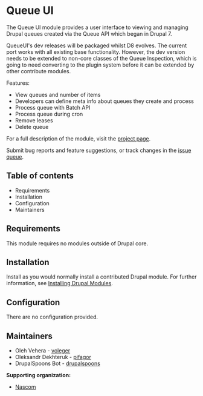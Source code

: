 # Queue UI

The Queue UI module provides a user interface to viewing and managing Drupal
queues created via the Queue API which began in Drupal 7.

QueueUI's dev releases will be packaged whilst D8 evolves. The current port
works with all existing base functionality. However, the dev version needs to be
extended to non-core classes of the Queue Inspection, which is going to need
converting to the plugin system before it can be extended by other contribute
modules.

Features:

- View queues and number of items
- Developers can define meta info about queues they create and process
- Process queue with Batch API
- Process queue during cron
- Remove leases
- Delete queue

For a full description of the module, visit the
[project page](https://www.drupal.org/project/queue_ui).

Submit bug reports and feature suggestions, or track changes in the
[issue queue](https://www.drupal.org/project/issues/queue_ui).


## Table of contents

- Requirements
- Installation
- Configuration
- Maintainers


## Requirements

This module requires no modules outside of Drupal core.


## Installation

Install as you would normally install a contributed Drupal module. For further
information, see
[Installing Drupal Modules](https://www.drupal.org/docs/extending-drupal/installing-drupal-modules).


## Configuration

There are no configuration provided.


## Maintainers

- Oleh Vehera - [voleger](https://www.drupal.org/u/voleger)
- Oleksandr Dekhteruk - [pifagor](https://www.drupal.org/u/pifagor)
- DrupalSpoons Bot - [drupalspoons](https://www.drupal.org/u/drupalspoons)

**Supporting organization:**

- [Nascom](https://www.drupal.org/nascom)
